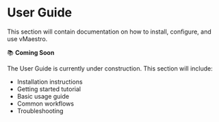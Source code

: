 # User Guide

This section will contain documentation on how to install, configure, and use vMaestro.

📚 **Coming Soon**

The User Guide is currently under construction. This section will include:

- Installation instructions
- Getting started tutorial
- Basic usage guide
- Common workflows
- Troubleshooting

